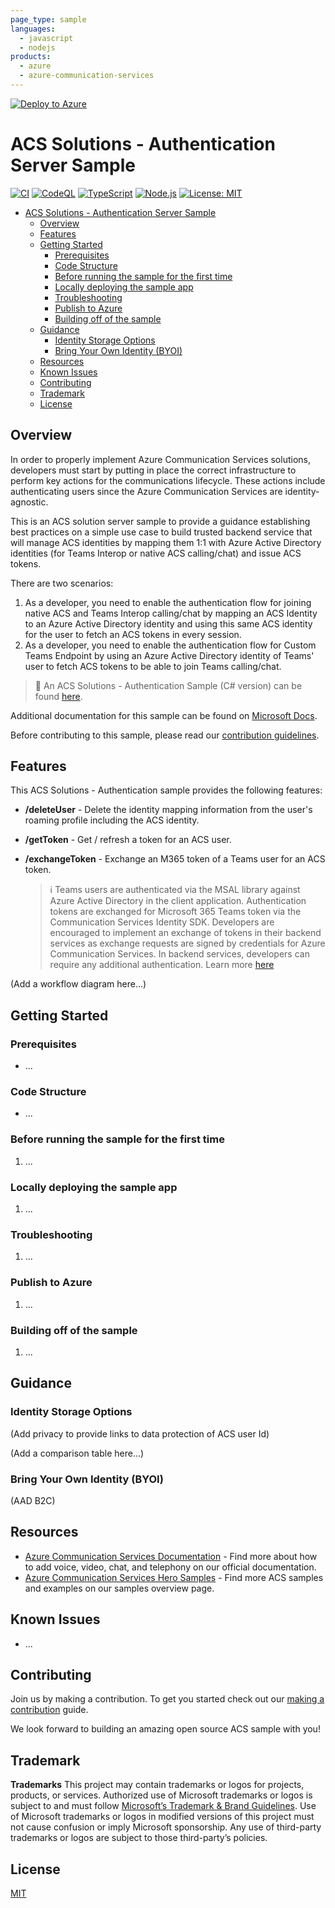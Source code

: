 ```yaml
---
page_type: sample
languages:
  - javascript
  - nodejs
products:
  - azure
  - azure-communication-services
---
```


[![Deploy to Azure](https://aka.ms/deploytoazurebutton)]()

# ACS Solutions - Authentication Server Sample

[![CI](https://github.com/Azure-Samples/communication-services-authentication-hero-nodejs/actions/workflows/ci.yml/badge.svg)](https://github.com/Azure-Samples/communication-services-authentication-hero-nodejs/actions/workflows/ci.yml)
[![CodeQL](https://github.com/Azure-Samples/communication-services-authentication-hero-nodejs/actions/workflows/codeql-analysis.yml/badge.svg)](https://github.com/Azure-Samples/communication-services-authentication-hero-nodejs/actions/workflows/codeql-analysis.yml)
[![TypeScript](https://img.shields.io/badge/%3C%2F%3E-TypeScript-%230074c1.svg)](https://www.typescriptlang.org/)
[![Node.js](https://img.shields.io/badge/%3C%2F%3E-Node.js-%230074c1.svg)](https://nodejs.org/en/)
[![License: MIT](https://img.shields.io/badge/License-MIT-yellow.svg)](https://opensource.org/licenses/MIT)

- [ACS Solutions - Authentication Server Sample](#acs-solutions---authentication-server-sample)
  - [Overview](#overview)
  - [Features](#features)
  - [Getting Started](#getting-started)
    - [Prerequisites](#prerequisites)
    - [Code Structure](#code-structure)
    - [Before running the sample for the first time](#before-running-the-sample-for-the-first-time)
    - [Locally deploying the sample app](#locally-deploying-the-sample-app)
    - [Troubleshooting](#troubleshooting)
    - [Publish to Azure](#publish-to-azure)
    - [Building off of the sample](#building-off-of-the-sample)
  - [Guidance](#guidance)
    - [Identity Storage Options](#identity-storage-options)
    - [Bring Your Own Identity (BYOI)](#bring-your-own-identity-byoi)
  - [Resources](#resources)
  - [Known Issues](#known-issues)
  - [Contributing](#contributing)
  - [Trademark](#trademark)
  - [License](#license)

## Overview

In order to properly implement Azure Communication Services solutions, developers must start by putting in place the correct infrastructure to perform key actions for the communications lifecycle. These actions include authenticating users since the Azure Communication Services are identity-agnostic.

This is an ACS solution server sample to provide a guidance establishing best practices on a simple use case to build trusted backend service that will manage ACS identities by mapping them 1:1 with Azure Active Directory identities (for Teams Interop or native ACS calling/chat) and issue ACS tokens. 

There are two scenarios:
1. As a developer, you need to enable the authentication flow for joining native ACS and Teams Interop calling/chat by mapping an ACS Identity to an Azure Active Directory identity and using this same ACS identity for the user to fetch an ACS tokens in every session.
2. As a developer, you need to enable the authentication flow for Custom Teams Endpoint by using an Azure Active Directory identity of Teams' user to fetch ACS tokens to be able to join Teams calling/chat.

> :loudspeaker: An ACS Solutions - Authentication Sample (C# version) can be found [here](https://github.com/Azure-Samples/communication-services-authentication-hero-csharp).

Additional documentation for this sample can be found on [Microsoft Docs](https://docs.microsoft.com/azure/communication-services/samples/calling-hero-sample).

Before contributing to this sample, please read our [contribution guidelines](./CONTRIBUTING.md).

## Features

This ACS Solutions - Authentication sample provides the following features:

- **/deleteUser** - Delete the identity mapping information from the user's roaming profile including the ACS identity.

- **/getToken** - Get / refresh a token for an ACS user.

- **/exchangeToken** - Exchange an M365 token of a Teams user for an ACS token.

  > :information_source: Teams users are authenticated via the MSAL library against Azure Active Directory in the client application. Authentication tokens are exchanged for Microsoft 365 Teams token via the Communication Services Identity SDK. Developers are encouraged to implement an exchange of tokens in their backend services as exchange requests are signed by credentials for Azure Communication Services. In backend services, developers can require any additional authentication. Learn more [here](https://docs.microsoft.com/en-ca/azure/communication-services/concepts/teams-interop#microsoft-365-teams-identity)

(Add a workflow diagram here...)

## Getting Started

### Prerequisites

- ...

### Code Structure

- ...

### Before running the sample for the first time

1. ...

### Locally deploying the sample app

1. ...

### Troubleshooting

1. ...

### Publish to Azure

1. ...

### Building off of the sample

1. ...

## Guidance

### Identity Storage Options

(Add privacy to provide links to data protection of ACS user Id)

(Add a comparison table here...)

### Bring Your Own Identity (BYOI)

(AAD B2C)

## Resources

- [Azure Communication Services Documentation](https://docs.microsoft.com/en-us/azure/communication-services/) - Find more about how to add voice, video, chat, and telephony on our official documentation.
- [Azure Communication Services Hero Samples](https://docs.microsoft.com/en-us/azure/communication-services/samples/overview) - Find more ACS samples and examples on our samples overview page.

## Known Issues

- ...

## Contributing

Join us by making a contribution. To get you started check out our [making a contribution](.) guide.

We look forward to building an amazing open source ACS sample with you!

## Trademark

**Trademarks** This project may contain trademarks or logos for projects, products, or services. Authorized use of Microsoft trademarks or logos is subject to and must follow [Microsoft’s Trademark & Brand Guidelines](https://www.microsoft.com/en-us/legal/intellectualproperty/trademarks/usage/general). Use of Microsoft trademarks or logos in modified versions of this project must not cause confusion or imply Microsoft sponsorship. Any use of third-party trademarks or logos are subject to those third-party’s policies.

## License

[MIT](LICENSE.md)
